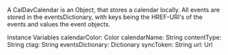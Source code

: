 A CalDavCalendar is an Object, that stores a calendar locally. All events are stored in the eventsDictionary, with keys being the HREF-URl's of the events and values the event objects.

Instance Variables
	calendarColor:			Color
	calendarName:		String
	contentType:			String
	ctag:						String
	eventsDictionary:		Dictionary
	syncToken:				String
	url:						Url


